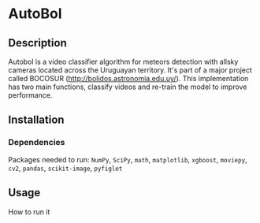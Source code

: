 # AutoBol

## Description

Autobol is a video classifier algorithm for meteors detection with allsky cameras located across the Uruguayan territory. It's part of a major project called BOCOSUR (http://bolidos.astronomia.edu.uy/).
This implementation has two main functions, classify videos and re-train the model to improve performance.

## Installation

### Dependencies

Packages needed to run: ```NumPy```, ```SciPy```, ```math```, ```matplotlib```, ```xgboost```, ```moviepy```, ```cv2```, ```pandas```, ```scikit-image```, ```pyfiglet```

## Usage

How to run it
